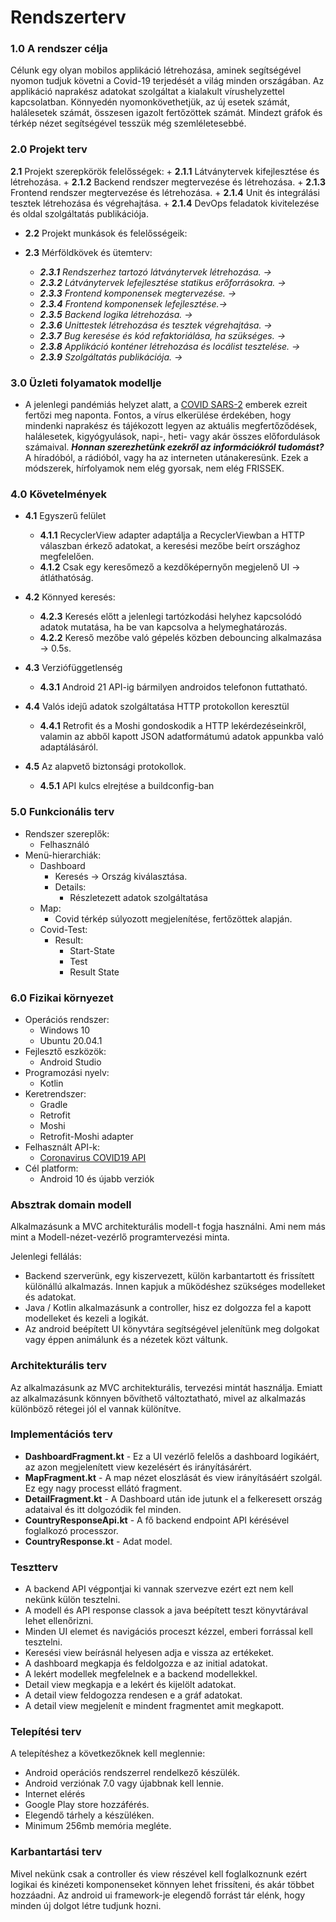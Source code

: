 # Rendszerterv
### 1.0 A rendszer célja
Célunk egy olyan mobilos applikáció létrehozása, aminek segítségével nyomon tudjuk követni a Covid-19 terjedését a világ minden országában. Az applikáció naprakész adatokat szolgáltat a kialakult vírushelyzettel kapcsolatban. Könnyedén nyomonkövethetjük, az új esetek számát, halálesetek számát, összesen igazolt fertőzöttek számát. Mindezt gráfok és térkép nézet segítségével tesszük még szemléletesebbé.

### 2.0 Projekt terv
**2.1** Projekt szerepkörök felelősségek:
    + **2.1.1** Látványtervek kifejlesztése és létrehozása.
    + **2.1.2** Backend rendszer megtervezése és létrehozása.
    + **2.1.3** Frontend rendszer megtervezése és létrehozása.
    + **2.1.4** Unit és integrálási tesztek létrehozása és végrehajtása.
    + **2.1.4** DevOps feladatok kivitelezése és oldal szolgáltatás publikációja.

+ **2.2** Projekt munkások és felelősségeik:

+ **2.3** Mérföldkövek és ütemterv:
    - ***2.3.1** Rendszerhez tartozó látványtervek létrehozása. →*
    - ***2.3.2** Látványtervek lefejlesztése statikus erőforrásokra. →*
    - ***2.3.3** Frontend komponensek megtervezése. →*
    - ***2.3.4** Frontend komponensek lefejlesztése.→*
    - ***2.3.5** Backend logika létrehozása. →*
    - ***2.3.6** Unittestek létrehozása és tesztek végrehajtása. →*
    - ***2.3.7** Bug keresése és kód refaktoriálása, ha szükséges. →*
    - ***2.3.8** Applikáció konténer létrehozása és locálist tesztelése. →*
    - ***2.3.9** Szolgáltatás publikációja. →*
    
### 3.0 Üzleti folyamatok modellje
- A jelenlegi pandémiás helyzet alatt, a 
    [COVID SARS-2](https://hu.wikipedia.org/wiki/SARS-CoV-2) emberek ezreit fertőzi meg naponta. Fontos, a vírus elkerülése érdekében, hogy mindenki naprakész és tájékozott
    legyen az aktuális megfertőződések, halálesetek, kigyógyulások, napi-, heti- vagy akár összes előfordulások számaival. __*Honnan szerezhetünk ezekről az információkról tudomást?*__
    A híradóból, a rádióból, vagy ha az interneten utánakeresünk. Ezek a módszerek, hírfolyamok nem elég gyorsak, nem elég FRISSEK.
    
### 4.0 Követelmények
- __4.1__ Egyszerű felület
  - __4.1.1__ RecyclerView adapter adaptálja a RecyclerViewban a HTTP válaszban érkező adatokat,
  a keresési mezőbe beírt országhoz megfelelően.
  - __4.1.2__ Csak egy keresőmező a kezdőképernyőn megjelenő UI -> átláthatóság.
- __4.2__ Könnyed keresés:
  - __4.2.3__ Keresés előtt a jelenlegi tartózkodási helyhez kapcsolódó adatok mutatása,
ha be van kapcsolva a helymeghatározás.
  - __4.2.2__ Kereső mezőbe való gépelés közben debouncing alkalmazása -> 0.5s.
  

- __4.3__ Verziófüggetlenség
  - __4.3.1__ Android 21 API-ig bármilyen androidos telefonon futtatható.
- __4.4__ Valós idejű adatok szolgáltatása HTTP protokollon keresztül
  - __4.4.1__ Retrofit és a Moshi gondoskodik a HTTP lekérdezéseinkről, valamin az abből kapott JSON adatformátumú adatok appunkba való adaptálásáról.

- __4.5__ Az alapvető biztonsági protokollok.
  - __4.5.1__ API kulcs elrejtése a buildconfig-ban

### 5.0 Funkcionális terv
- Rendszer szereplők:
  - Felhasználó
- Menü-hierarchiák:
  - Dashboard
    - Keresés -> Ország kiválasztása.
    - Details:
      - Részletezett adatok szolgáltatása
  - Map:
    - Covid térkép súlyozott megjelenítése, fertőzöttek alapján.
  - Covid-Test:
    - Result:
      - Start-State
      - Test
      - Result State

### 6.0 Fizikai környezet
- Operációs rendszer:
    - Windows 10
    - Ubuntu 20.04.1         
- Fejlesztő eszközök:
    - Android Studio
- Programozási nyelv:
    - Kotlin    
- Keretrendszer:
    - Gradle
    - Retrofit
    - Moshi
    - Retrofit-Moshi adapter
 - Felhasznált API-k:
    - [Coronavirus COVID19 API](https://documenter.getpostman.com/view/10808728/SzS8rjbc)
 - Cél platform:
    - Android 10 és újabb verziók


### Absztrak domain modell
Alkalmazásunk a MVC architekturális modell-t fogja használni. Ami nem más mint a Modell-nézet-vezérlő programtervezési minta.

Jelenlegi fellálás:
- Backend szerverünk, egy kiszervezett, külön karbantartott és frissített különállú alkalmazás. Innen kapjuk a működéshez szükséges modelleket és adatokat.
- Java / Kotlin alkalmazásunk a controller, hisz ez dolgozza fel a kapott modelleket és kezeli a logikát.
- Az android beépített UI könyvtára segítségével jelenítünk meg dolgokat vagy éppen animálunk és a nézetek közt váltunk.

### Architekturális terv
Az alkalmazásunk az MVC architekturális, tervezési mintát használja. Emiatt az alkalmazásunk könnyen bővíthető változtatható, mivel az alkalmazás különböző rétegei jól el vannak különítve.


### Implementációs terv
- **DashboardFragment.kt** - Ez a UI vezérlő felelős a dashboard logikáért, az azon megjelenített view kezelésért és irányításárért.
- **MapFragment.kt** - A map nézet eloszlását és view irányításáért szolgál. Ez egy nagy processt ellátó fragment.
- **DetailFragment.kt** - A Dashboard után ide jutunk el a felkeresett ország adataival és itt dolgozódik fel minden.
- **CountryResponseApi.kt** - A fő backend endpoint API kérésével foglalkozó processzor.
- **CountryResponse.kt** - Adat model.

### Tesztterv
- A backend API végpontjai ki vannak szervezve ezért ezt nem kell nekünk külön tesztelni.
- A modell és API response classok a java beépített teszt könyvtárával lehet ellenőrizni.
- Minden UI elemet és navigációs proceszt kézzel, emberi forrással kell tesztelni.
- Keresési view beírásnál helyesen adja e vissza az ertékeket.
- A dashboard megkapja és feldolgozza e az initial adatokat.
- A lekért modellek megfelelnek e a backend modellekkel.
- Detail view megkapja e a lekért és kijelölt adatokat.
- A detail view feldogozza rendesen e a gráf adatokat.
- A detail view megjelenít e mindent fragmentet amit megkapott.
  
### Telepítési terv
A telepítéshez a következőknek kell meglennie:
- Android operációs rendszerrel rendelkező készülék.
- Android verziónak 7.0 vagy újabbnak kell lennie.
- Internet elérés
- Google Play store hozzáférés.
- Elegendő tárhely a készüléken.
- Minimum 256mb memória megléte.

### Karbantartási terv
Mivel nekünk csak a controller és view részével kell foglalkoznunk ezért logikai és kinézeti komponenseket könnyen lehet frissíteni, és akár többet hozzáadni. Az android ui framework-je elegendő forrást tár elénk, hogy minden új dolgot létre tudjunk hozni.